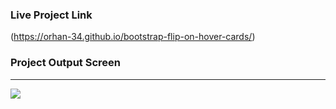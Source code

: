 ### Live Project Link
(https://orhan-34.github.io/bootstrap-flip-on-hover-cards/)

### Project Output Screen
-----
![](https://github.com/Orhan-34/bootstrap-flip-on-hover-cards/assets/74640101/19f57c16-a88f-419a-8a65-08230739eb63)
